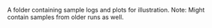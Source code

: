A folder containing sample logs and plots for illustration. Note: Might contain samples from older runs as well.